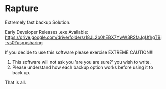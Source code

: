 # Rapture
Extremely fast backup Solution.

Early Developer Releases .exe Available:
https://drive.google.com/drive/folders/18JL2b0hEBX7YwW3RSfaJgUfhgTBj-vs0?usp=sharing

If you decide to use this software please exercise EXTREME CAUTION!!!
1. This software will not ask you 'are you are sure?' you wish to write.
2. Please understand how each backup option works before using it to back up.

That is all.
